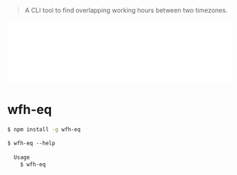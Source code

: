 > A CLI tool to find overlapping working hours between two timezones.

<p align="center">
  <img width="600" src="./terminal.svg">
</p>

# wfh-eq

```bash
$ npm install -g wfh-eq
```

```
$ wfh-eq --help

  Usage
    $ wfh-eq
```
